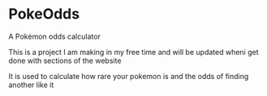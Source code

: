 # PokeOdds
A Pokémon odds calculator

This is a project I am making in my free time and will be updated wheni get done with sections of the website

It is used to calculate how rare your pokemon is and the odds of finding another like it